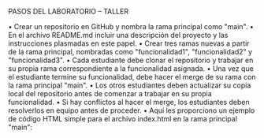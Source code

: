 PASOS DEL LABORATORIO – TALLER

•	Crear un repositorio en GitHub y nombra la rama principal como "main".
•	En el archivo README.md incluir una descripción del proyecto y las instrucciones plasmadas en este papel.
•	Crear tres ramas nuevas a partir de la rama principal, nombradas como "funcionalidad1", "funcionalidad2" y "funcionalidad3".
•	Cada estudiante debe clonar el repositorio y trabajar en su propia rama correspondiente a la funcionalidad asignada.
•	Una vez que el estudiante termine su funcionalidad, debe hacer el merge de su rama con la rama principal "main".
•	Los otros estudiantes deben actualizar su copia local del repositorio antes de comenzar a trabajar en su propia funcionalidad.
•	Si hay conflictos al hacer el merge, los estudiantes deben resolverlos en equipo antes de proceder.
•	Aquí les proporciono un ejemplo de código HTML simple para el archivo index.html en la rama principal "main":



